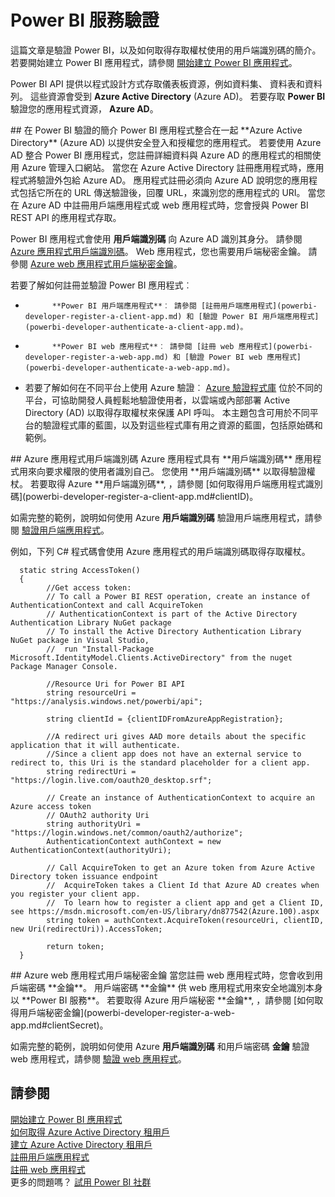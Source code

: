 <properties
   pageTitle="Power BI 服務驗證"
   description="Power BI 服務驗證"
   services="powerbi"
   documentationCenter=""
   authors="guyinacube"
   manager="mblythe"
   backup=""
   editor=""
   tags=""
   qualityFocus="no"
   qualityDate=""/>

<tags
   ms.service="powerbi"
   ms.devlang="NA"
   ms.topic="article"
   ms.tgt_pltfrm="NA"
   ms.workload="powerbi"
   ms.date="08/23/2016"
   ms.author="asaxton"/>

# Power BI 服務驗證

這篇文章是驗證 Power BI，以及如何取得存取權杖使用的用戶端識別碼的簡介。 若要開始建立 Power BI 應用程式，請參閱 [開始建立 Power BI 應用程式](powerbi-developer-steps-to-create-a-power-bi-app.md)。

Power BI API 提供以程式設計方式存取儀表板資源，例如資料集、 資料表和資料列。 這些資源會受到 **Azure Active Directory** (Azure AD)。 若要存取 **Power BI** 驗證您的應用程式資源， **Azure AD**。

<a name="intro"/>
## 在 Power BI 驗證的簡介
Power BI 應用程式整合在一起 **Azure Active Directory** (Azure AD) 以提供安全登入和授權您的應用程式。 若要使用 Azure AD 整合 Power BI 應用程式，您註冊詳細資料與 Azure AD 的應用程式的相關使用 Azure 管理入口網站。 當您在 Azure Active Directory 註冊應用程式時，應用程式將驗證外包給 Azure AD。 應用程式註冊必須向 Azure AD 說明您的應用程式包括它所在的 URL 傳送驗證後，回覆 URL，來識別您的應用程式的 URI。 當您在 Azure AD 中註冊用戶端應用程式或 web 應用程式時，您會授與 Power BI REST API 的應用程式存取。

Power BI 應用程式會使用 **用戶端識別碼** 向 Azure AD 識別其身分。 請參閱 [Azure 應用程式用戶端識別碼](#clientID)。 Web 應用程式，您也需要用戶端秘密金鑰。 請參閱 [Azure web 應用程式用戶端秘密金鑰](#clientSecret)。

若要了解如何註冊並驗證 Power BI 應用程式︰

- 
            **Power BI 用戶端應用程式**︰ 請參閱 [註冊用戶端應用程式](powerbi-developer-register-a-client-app.md) 和 [驗證 Power BI 用戶端應用程式](powerbi-developer-authenticate-a-client-app.md)。

- 
            **Power BI web 應用程式**︰ 請參閱 [註冊 web 應用程式](powerbi-developer-register-a-web-app.md) 和 [驗證 Power BI web 應用程式](powerbi-developer-authenticate-a-web-app.md)。

- 若要了解如何在不同平台上使用 Azure 驗證︰ [Azure 驗證程式庫](https://azure.microsoft.com/en-us/documentation/articles/active-directory-authentication-libraries/) 位於不同的平台，可協助開發人員輕鬆地驗證使用者，以雲端或內部部署 Active Directory (AD) 以取得存取權杖來保護 API 呼叫。 本主題包含可用於不同平台的驗證程式庫的藍圖，以及對這些程式庫有用之資源的藍圖，包括原始碼和範例。

<a name="clientID"/>
## Azure 應用程式用戶端識別碼
Azure 應用程式具有 **用戶端識別碼** 應用程式用來向要求權限的使用者識別自己。 您使用 **用戶端識別碼** 以取得驗證權杖。 若要取得 Azure **用戶端識別碼**, ，請參閱 [如何取得用戶端應用程式識別碼](powerbi-developer-register-a-client-app.md#clientID)。

如需完整的範例，說明如何使用 Azure **用戶端識別碼** 驗證用戶端應用程式，請參閱 [驗證用戶端應用程式](powerbi-developer-authenticate-a-client-app.md)。

例如，下列 C# 程式碼會使用 Azure 應用程式的用戶端識別碼取得存取權杖。

      static string AccessToken()
      {
            //Get access token:
            // To call a Power BI REST operation, create an instance of AuthenticationContext and call AcquireToken
            // AuthenticationContext is part of the Active Directory Authentication Library NuGet package
            // To install the Active Directory Authentication Library NuGet package in Visual Studio,
            //  run "Install-Package Microsoft.IdentityModel.Clients.ActiveDirectory" from the nuget Package Manager Console.

            //Resource Uri for Power BI API
            string resourceUri = "https://analysis.windows.net/powerbi/api";

            string clientId = {clientIDFromAzureAppRegistration};

            //A redirect uri gives AAD more details about the specific application that it will authenticate.
            //Since a client app does not have an external service to redirect to, this Uri is the standard placeholder for a client app.
            string redirectUri = "https://login.live.com/oauth20_desktop.srf";

            // Create an instance of AuthenticationContext to acquire an Azure access token
            // OAuth2 authority Uri
            string authorityUri = "https://login.windows.net/common/oauth2/authorize";
            AuthenticationContext authContext = new AuthenticationContext(authorityUri);

            // Call AcquireToken to get an Azure token from Azure Active Directory token issuance endpoint
            //  AcquireToken takes a Client Id that Azure AD creates when you register your client app.
            //  To learn how to register a client app and get a Client ID, see https://msdn.microsoft.com/en-US/library/dn877542(Azure.100).aspx   
            string token = authContext.AcquireToken(resourceUri, clientID, new Uri(redirectUri)).AccessToken;

            return token;
      }

<a name="clientSecret"/>
## Azure web 應用程式用戶端秘密金鑰
當您註冊 web 應用程式時，您會收到用戶端密碼 **金鑰**。 用戶端密碼 **金鑰** 供 web 應用程式用來安全地識別本身以 **Power BI 服務**。 若要取得 Azure 用戶端秘密 **金鑰**, ，請參閱 [如何取得用戶端秘密金鑰](powerbi-developer-register-a-web-app.md#clientSecret)。

如需完整的範例，說明如何使用 Azure **用戶端識別碼** 和用戶端密碼 **金鑰** 驗證 web 應用程式，請參閱 [驗證 web 應用程式](powerbi-developer-authenticate-a-web-app.md)。

## 請參閱

[開始建立 Power BI 應用程式](powerbi-developer-steps-to-create-a-power-bi-app.md)  
[如何取得 Azure Active Directory 租用戶](https://azure.microsoft.com/en-us/documentation/articles/active-directory-howto-tenant/)  
[建立 Azure Active Directory 租用戶](powerbi-developer-create-an-azure-active-directory-tenant.md)  
[註冊用戶端應用程式](powerbi-developer-register-a-client-app.md)  
[註冊 web 應用程式](powerbi-developer-register-a-web-app.md)  
更多的問題嗎？ [試用 Power BI 社群](http://community.powerbi.com/)